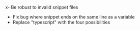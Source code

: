 x- Be robust to invalid snippet files

- Fix bug where snippet ends on the same line as a variable
- Replace "typescript" with the four possibilities
